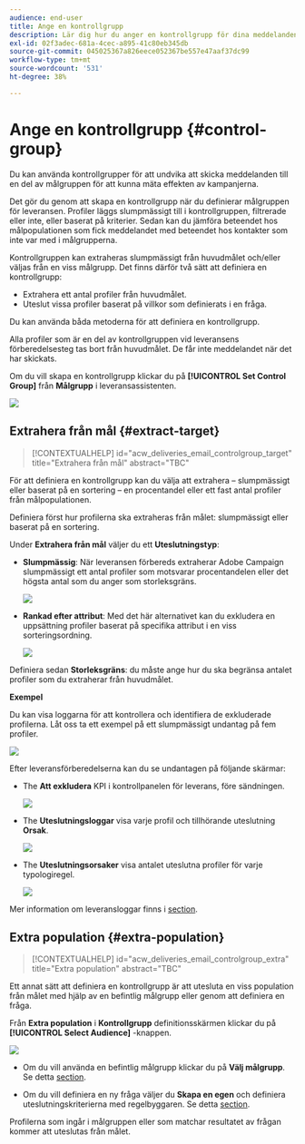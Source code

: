 ```yaml
---
audience: end-user
title: Ange en kontrollgrupp
description: Lär dig hur du anger en kontrollgrupp för dina meddelanden i webbgränssnittet för Campaign
exl-id: 02f3adec-681a-4cec-a895-41c80eb345db
source-git-commit: 045025367a826eece052367be557e47aaf37dc99
workflow-type: tm+mt
source-wordcount: '531'
ht-degree: 38%

---
```


# Ange en kontrollgrupp {#control-group}

Du kan använda kontrollgrupper för att undvika att skicka meddelanden till en del av målgruppen för att kunna mäta effekten av kampanjerna.

Det gör du genom att skapa en kontrollgrupp när du definierar målgruppen för leveransen. Profiler läggs slumpmässigt till i kontrollgruppen, filtrerade eller inte, eller baserat på kriterier. Sedan kan du jämföra beteendet hos målpopulationen som fick meddelandet med beteendet hos kontakter som inte var med i målgrupperna.

Kontrollgruppen kan extraheras slumpmässigt från huvudmålet och/eller väljas från en viss målgrupp. Det finns därför två sätt att definiera en kontrollgrupp:

* Extrahera ett antal profiler från huvudmålet.
* Uteslut vissa profiler baserat på villkor som definierats i en fråga.

Du kan använda båda metoderna för att definiera en kontrollgrupp.

Alla profiler som är en del av kontrollgruppen vid leveransens förberedelsesteg tas bort från huvudmålet. De får inte meddelandet när det har skickats.

Om du vill skapa en kontrollgrupp klickar du på **[!UICONTROL Set Control Group]** från **Målgrupp** i leveransassistenten.

![](assets/control-group1.png)

## Extrahera från mål {#extract-target}

>[!CONTEXTUALHELP]
>id="acw_deliveries_email_controlgroup_target"
>title="Extrahera från mål"
>abstract="TBC"

För att definiera en kontrollgrupp kan du välja att extrahera – slumpmässigt eller baserat på en sortering – en procentandel eller ett fast antal profiler från målpopulationen.

Definiera först hur profilerna ska extraheras från målet: slumpmässigt eller baserat på en sortering.

Under **Extrahera från mål** väljer du ett **Uteslutningstyp**:

* **Slumpmässig**: När leveransen förbereds extraherar Adobe Campaign slumpmässigt ett antal profiler som motsvarar procentandelen eller det högsta antal som du anger som storleksgräns.

   ![](assets/control-group.png)

* **Rankad efter attribut**: Med det här alternativet kan du exkludera en uppsättning profiler baserat på specifika attribut i en viss sorteringsordning.

   ![](assets/control-group2.png)

Definiera sedan **Storleksgräns**: du måste ange hur du ska begränsa antalet profiler som du extraherar från huvudmålet.

**Exempel**

Du kan visa loggarna för att kontrollera och identifiera de exkluderade profilerna. Låt oss ta ett exempel på ett slumpmässigt undantag på fem profiler.

![](assets/control-group4.png)

Efter leveransförberedelserna kan du se undantagen på följande skärmar:

* The **Att exkludera** KPI i kontrollpanelen för leverans, före sändningen.

   ![](assets/control-group5.png)

* The **Uteslutningsloggar** visa varje profil och tillhörande uteslutning **Orsak**.

   ![](assets/control-group6.png)

* The **Uteslutningsorsaker** visa antalet uteslutna profiler för varje typologiregel.

   ![](assets/control-group7.png)

Mer information om leveransloggar finns i [section](../monitor/delivery-logs.md).

## Extra population {#extra-population}

>[!CONTEXTUALHELP]
>id="acw_deliveries_email_controlgroup_extra"
>title="Extra population"
>abstract="TBC"

Ett annat sätt att definiera en kontrollgrupp är att utesluta en viss population från målet med hjälp av en befintlig målgrupp eller genom att definiera en fråga.

Från **Extra population** i **Kontrollgrupp** definitionsskärmen klickar du på **[!UICONTROL Select Audience]** -knappen.

![](assets/control-group3.png)

* Om du vill använda en befintlig målgrupp klickar du på **Välj målgrupp**. Se detta [section](add-audience.md).

* Om du vill definiera en ny fråga väljer du **Skapa en egen** och definiera uteslutningskriterierna med regelbyggaren. Se detta [section](segment-builder.md).

Profilerna som ingår i målgruppen eller som matchar resultatet av frågan kommer att uteslutas från målet.